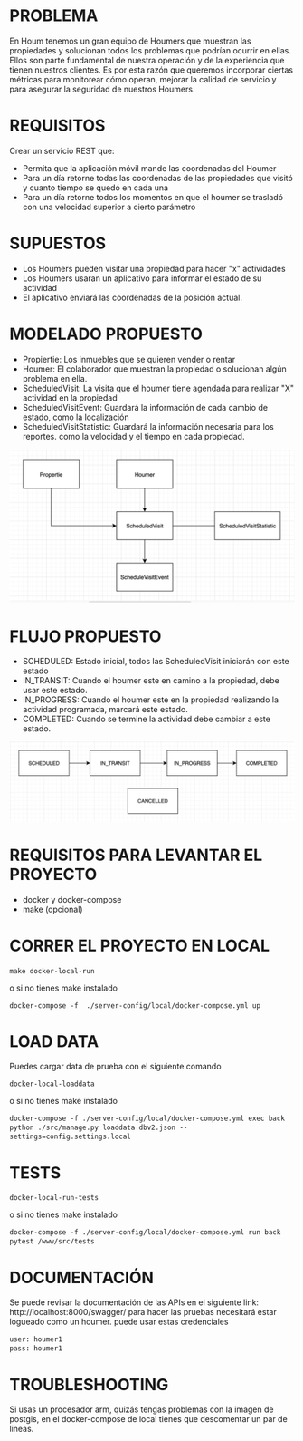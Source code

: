 # PROBLEMA

En Houm tenemos un gran equipo de Houmers que muestran las propiedades y solucionan todos los problemas que podrían ocurrir en ellas. Ellos son parte fundamental de nuestra operación y de la experiencia que tienen nuestros clientes. Es por esta razón que queremos incorporar ciertas métricas para monitorear cómo operan, mejorar la calidad de servicio y para asegurar la seguridad de nuestros Houmers.

# REQUISITOS

Crear un servicio REST que:

* Permita que la aplicación móvil mande las coordenadas del Houmer
* Para un día retorne todas las coordenadas de las propiedades que visitó y cuanto tiempo se quedó en cada una
* Para un día retorne todos los momentos en que el houmer se trasladó con una velocidad superior a cierto parámetro

# SUPUESTOS
* Los Houmers pueden visitar una propiedad para hacer "x" actividades
* Los Houmers usaran un aplicativo para informar el estado de su actividad
* El aplicativo enviará las coordenadas de la posición actual.


# MODELADO PROPUESTO
- Propiertie: Los inmuebles que se quieren vender o rentar
- Houmer: El colaborador que muestran la propiedad o solucionan algún problema en ella.
- ScheduledVisit: La visita que el houmer tiene agendada para realizar "X" actividad en la propiedad
- ScheduledVisitEvent: Guardará la información de cada cambio de estado, como la localización
- ScheduledVisitStatistic: Guardará la información necesaria para los reportes. como la velocidad y el tiempo en cada propiedad.

![plot](./docs/img/models_v2.png)


# FLUJO PROPUESTO
- SCHEDULED: Estado inicial, todos las ScheduledVisit iniciarán con este estado
- IN_TRANSIT: Cuando el houmer este en camino a la propiedad, debe usar este estado.
- IN_PROGRESS: Cuando el houmer este en la propiedad realizando la actividad programada, marcará este estado.
- COMPLETED: Cuando se termine la actividad debe cambiar a este estado.

![plot](./docs/img/status_flow.png)

# REQUISITOS PARA LEVANTAR EL PROYECTO
- docker y docker-compose
- make (opcional)
# CORRER EL PROYECTO EN LOCAL
```
make docker-local-run
```
o si no tienes make instalado
```
docker-compose -f  ./server-config/local/docker-compose.yml up
```
# LOAD DATA
Puedes cargar data de prueba con el siguiente comando
```
docker-local-loaddata
```
o si no tienes make instalado
```
docker-compose -f ./server-config/local/docker-compose.yml exec back python ./src/manage.py loaddata dbv2.json --settings=config.settings.local
```
# TESTS
```
docker-local-run-tests
```
o si no tienes make instalado
```
docker-compose -f ./server-config/local/docker-compose.yml run back pytest /www/src/tests
```

# DOCUMENTACIÓN

Se puede revisar la documentación de las APIs en el siguiente link: http://localhost:8000/swagger/
para hacer las pruebas necesitará estar logueado como un houmer.
puede usar estas credenciales
```
user: houmer1
pass: houmer1
```

# TROUBLESHOOTING
Si usas un procesador arm, quizás tengas problemas con la imagen de postgis, en el docker-compose de local tienes que descomentar un par de lineas.